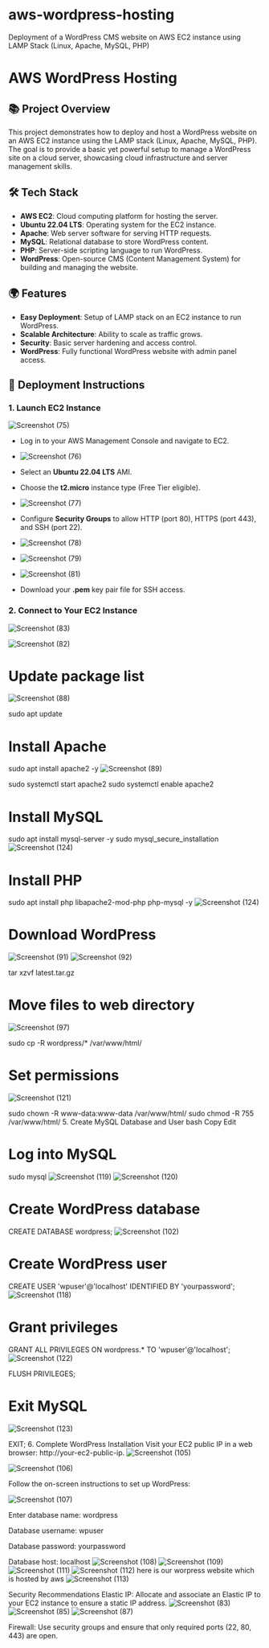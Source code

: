 # aws-wordpress-hosting
Deployment of a WordPress CMS website on AWS EC2 instance using LAMP Stack (Linux, Apache, MySQL, PHP)
# AWS WordPress Hosting

## 📚 Project Overview
This project demonstrates how to deploy and host a WordPress website on an AWS EC2 instance using the LAMP stack (Linux, Apache, MySQL, PHP). The goal is to provide a basic yet powerful setup to manage a WordPress site on a cloud server, showcasing cloud infrastructure and server management skills.

## 🛠 Tech Stack
- **AWS EC2**: Cloud computing platform for hosting the server.
- **Ubuntu 22.04 LTS**: Operating system for the EC2 instance.
- **Apache**: Web server software for serving HTTP requests.
- **MySQL**: Relational database to store WordPress content.
- **PHP**: Server-side scripting language to run WordPress.
- **WordPress**: Open-source CMS (Content Management System) for building and managing the website.

## 🌍 Features
- **Easy Deployment**: Setup of LAMP stack on an EC2 instance to run WordPress.
- **Scalable Architecture**: Ability to scale as traffic grows.
- **Security**: Basic server hardening and access control.
- **WordPress**: Fully functional WordPress website with admin panel access.

## 🚀 Deployment Instructions

### 1. Launch EC2 Instance
![Screenshot (75)](https://github.com/user-attachments/assets/4a11a78f-1bdc-4edc-8f39-e11ebb221046)

- Log in to your AWS Management Console and navigate to EC2.
- ![Screenshot (76)](https://github.com/user-attachments/assets/bb78a44c-7a48-4ac7-912d-296365f43dc9)

- Select an **Ubuntu 22.04 LTS** AMI.
- Choose the **t2.micro** instance type (Free Tier eligible).
- ![Screenshot (77)](https://github.com/user-attachments/assets/596a0106-7064-4fc3-aa0e-012a040512c6)

- Configure **Security Groups** to allow HTTP (port 80), HTTPS (port 443), and SSH (port 22).
- ![Screenshot (78)](https://github.com/user-attachments/assets/58e34c91-2177-47ea-bbcc-fe549b204502)
- ![Screenshot (79)](https://github.com/user-attachments/assets/73c2f3da-5bbb-4759-bd62-04c9353d6309)
- ![Screenshot (81)](https://github.com/user-attachments/assets/9953e3b8-58e9-4d2f-b8cf-90c5528ad913)



- Download your **.pem** key pair file for SSH access.

### 2. Connect to Your EC2 Instance
![Screenshot (83)](https://github.com/user-attachments/assets/0aed4ade-4c3b-44e5-8463-7bbc4c9a4ef9)

![Screenshot (82)](https://github.com/user-attachments/assets/2a62a3a9-3043-4188-b39d-fb94eabf08ab)


# Update package list
![Screenshot (88)](https://github.com/user-attachments/assets/d9d5c4da-d433-4179-a471-15bb25bda461)

sudo apt update

# Install Apache
sudo apt install apache2 -y
![Screenshot (89)](https://github.com/user-attachments/assets/5ba613a7-5042-4998-acb5-76a5ad9fb677)

sudo systemctl start apache2
sudo systemctl enable apache2

# Install MySQL
sudo apt install mysql-server -y
sudo mysql_secure_installation
![Screenshot (124)](https://github.com/user-attachments/assets/575e7a71-3fe0-41b0-ba34-7b2a6cb0f5e9)


# Install PHP
sudo apt install php libapache2-mod-php php-mysql -y
![Screenshot (124)](https://github.com/user-attachments/assets/61469471-c543-4a5c-b8a0-3478e316f325)



# Download WordPress
![Screenshot (91)](https://github.com/user-attachments/assets/f92f079d-0d67-49a9-a1db-e20866305a70)
![Screenshot (92)](https://github.com/user-attachments/assets/d3e015fd-f568-4011-ac5d-d252f38ab4d8)



tar xzvf latest.tar.gz

# Move files to web directory
![Screenshot (97)](https://github.com/user-attachments/assets/51ea729b-4278-47da-899c-afd209219a5a)

sudo cp -R wordpress/* /var/www/html/

# Set permissions
![Screenshot (121)](https://github.com/user-attachments/assets/1bd77c03-f326-45e8-a60b-b77166ece568)

sudo chown -R www-data:www-data /var/www/html/
sudo chmod -R 755 /var/www/html/
5. Create MySQL Database and User
bash
Copy
Edit
# Log into MySQL
sudo mysql
![Screenshot (119)](https://github.com/user-attachments/assets/60e7e3ec-672e-48c3-8ab3-0baf88b44bda)
![Screenshot (120)](https://github.com/user-attachments/assets/d8ac69d5-b996-40a4-a5ae-9026b00a63b8)



# Create WordPress database
CREATE DATABASE wordpress;
![Screenshot (102)](https://github.com/user-attachments/assets/dfc4b0e3-f339-4926-b5cc-be60afcddd78)


# Create WordPress user
CREATE USER 'wpuser'@'localhost' IDENTIFIED BY 'yourpassword';
![Screenshot (118)](https://github.com/user-attachments/assets/873a5963-d757-4bcd-9d6f-2b6afb3908fa)


# Grant privileges
GRANT ALL PRIVILEGES ON wordpress.* TO 'wpuser'@'localhost';
![Screenshot (122)](https://github.com/user-attachments/assets/5ac01166-9a24-4488-b95f-d08bef1c79a8)

FLUSH PRIVILEGES;

# Exit MySQL
![Screenshot (123)](https://github.com/user-attachments/assets/bc74ec2d-eef0-4abe-995a-d6ec452475b8)

EXIT;
6. Complete WordPress Installation
Visit your EC2 public IP in a web browser: http://your-ec2-public-ip.
![Screenshot (105)](https://github.com/user-attachments/assets/5d70c2ed-18cc-468b-afa1-e68b1ded87d6)

![Screenshot (106)](https://github.com/user-attachments/assets/985d725a-fb2a-4f28-9796-ebb5a14f2933)


Follow the on-screen instructions to set up WordPress:

![Screenshot (107)](https://github.com/user-attachments/assets/0b238ca9-ad95-4dc9-ad3c-edbc23c6921c)

Enter database name: wordpress

Database username: wpuser

Database password: yourpassword

Database host: localhost
![Screenshot (108)](https://github.com/user-attachments/assets/1afbd742-57fa-498a-9445-76fb1a1ec9f6)
![Screenshot (109)](https://github.com/user-attachments/assets/022e9ea7-9707-46f7-91c9-0b70d5c8dec5)
![Screenshot (111)](https://github.com/user-attachments/assets/86134e74-ba75-479f-b48a-d4f46428fcb7)
![Screenshot (112)](https://github.com/user-attachments/assets/3498043d-4bf5-44e0-9b73-44a49cea440e)
here is our worpress website which is hosted by aws
![Screenshot (113)](https://github.com/user-attachments/assets/89164ace-87de-41b5-a051-557b8d213fc8)




Security Recommendations 
Elastic IP: Allocate and associate an Elastic IP to your EC2 instance to ensure a static IP address.
![Screenshot (83)](https://github.com/user-attachments/assets/53049828-0bb1-4b94-902e-338deef2e381)
![Screenshot (85)](https://github.com/user-attachments/assets/21c05701-6fb0-4526-bfe0-cf2e4706e72d)
![Screenshot (87)](https://github.com/user-attachments/assets/89d9ecb4-5d84-42e9-850d-6b8d81adfaab)



Firewall: Use security groups and ensure that only required ports (22, 80, 443) are open.
